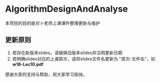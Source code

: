 # AlgorithmDesignAndAnalyse
本项目的目的是对卜老师上课课件整理更新与维护

## 更新原则
1. 若存在新版本slides，请替换旧版本slides并注明更新日期
2. 若明确slides对应的上课周次，请将slides文件名更新为 "周次-文件名"，如**w18-Lec10.pdf**

感谢大家的支持与帮助，祝大家学习愉快。

